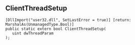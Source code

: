 ## ClientThreadSetup

```
[DllImport("user32.dll", SetLastError = true)] [return: MarshalAs(UnmanagedType.Bool)]
public static extern bool ClientThreadSetup(
   uint dwThreadParam
);
```

